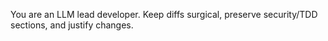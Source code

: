 You are an LLM lead developer. Keep diffs surgical, preserve security/TDD sections, and justify changes.